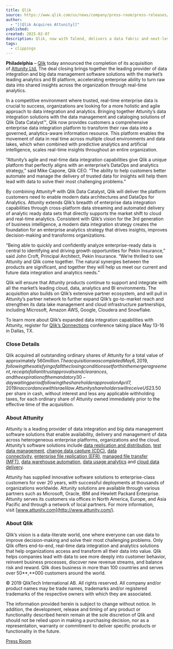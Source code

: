 ```yaml
---
title: Qlik
source: https://www.qlik.com/us/news/company/press-room/press-releases/qlik-completes-attunity-acquisition-to-offer-enterprise-data-integration
author:
  - "[[Qlik Acquires Attunity]]"
published: 
created: 2025-02-07
description: Qlik, now with Talend, delivers a data fabric and next-level insights with its end-to-end data integration, data quality, & analytics solutions.
tags:
  - clippings
---
```

**Philadelphia** – [Qlik](https://qlik-e25-master.netlify.app/) today announced the completion of its acquisition of [Attunity Ltd.](https://www.attunity.com/) The deal closing brings together the leading provider of data integration and big data management software solutions with the market’s leading analytics and BI platform, accelerating enterprise ability to turn raw data into shared insights across the organization through real-time analytics. 

In a competitive environment where trusted, real-time enterprise data is crucial to success, organizations are looking for a more holistic and agile approach to data integration and analytics. Bringing together Attunity’s data integration solutions with the data management and cataloging solutions of Qlik Data Catalyst™, Qlik now provides customers a comprehensive enterprise data integration platform to transform their raw data into a governed, analytics-aware information resource. This platform enables the movement of data in real time across multiple cloud environments and data lakes, which when combined with predictive analytics and artificial intelligence, scales real-time insights throughout an entire organization.

“Attunity’s agile and real-time data integration capabilities give Qlik a unique platform that perfectly aligns with an enterprise’s DataOps and analytics strategy,” said Mike Capone, Qlik CEO. “The ability to help customers better automate and manage the delivery of trusted data for insights will help them lead with data to solve their most challenging problems.”

By combining Attunity® with Qlik Data Catalyst, Qlik will deliver the platform customers need to enable modern data architectures and DataOps for Analytics. Attunity extends Qlik’s breadth of enterprise data integration capabilities through cross-platform data streaming and automated delivery of analytic ready data sets that directly supports the market shift to cloud and real-time analytics. Consistent with Qlik’s vision for the 3rd generation of business intelligence, a modern data integration strategy creates the foundation for an enterprise analytics strategy that drives insights, improves decision-making and transforms organizations.

“Being able to quickly and confidently analyze enterprise-ready data is central to identifying and driving growth opportunities for Pekin Insurance,” said John Croft, Principal Architect, Pekin Insurance. “We’re thrilled to see Attunity and Qlik come together. The natural synergies between the products are significant, and together they will help us meet our current and future data integration and analytics needs.”

Qlik will ensure that Attunity products continue to support and integrate with all the market’s leading cloud, data, analytics and BI environments. The acquisition also builds on Qlik’s extensive partner ecosystem, and will pull in Attunity’s partner network to further expand Qlik’s go-to-market reach and strengthen its data lake management and cloud infrastructure partnerships, including Microsoft, Amazon AWS, Google, Cloudera and Snowflake.

To learn more about Qlik’s expanded data integration capabilities with Attunity, register for [Qlik’s Qonnections](https://www.qlikqonnections.com/) conference taking place May 13-16 in Dallas, TX.

### Close Details

Qlik acquired all outstanding ordinary shares of Attunity for a total value of approximately $560 million. The acquisition was completed May 6, 2019, following the satisfying of all the closing conditions set forth in the merger agreement, receipt of all antitrust approvals and clearances, and the expiration of the mandatory 30-day waiting period following the shareholder approval on April 7, 2019 in accordance with Israeli law. Attunity shareholders will receive US$23.50 per share in cash, without interest and less any applicable withholding taxes, for each ordinary share of Attunity owned immediately prior to the effective time of the acquisition.

### About Attunity

Attunity is a leading provider of data integration and big data management software solutions that enable availability, delivery and management of data across heterogeneous enterprise platforms, organizations and the cloud. Attunity’s software solutions include [data replication and distribution](https://attunity.com/products/replicate/?utm_source=attunity&utm_medium=press-release), [test data management](https://attunity.com/products/gold-client/?utm_source=attunity&utm_medium=press-release), [change data capture (CDC)](https://attunity.com/products/replicate/?utm_source=attunity&utm_medium=press-release), [data connectivity](https://attunity.com/products/connect/?utm_source=attunity&utm_medium=press-release), [enterprise file replication (EFR)](https://attunity.com/products/repliweb/?utm_source=attunity&utm_medium=press-release), [managed file transfer (MFT)](https://attunity.com/products/managed-file-transfer/?utm_source=attunity&utm_medium=press-release), [data warehouse automation](https://attunity.com/products/prepare-data-compose/?utm_source=attunity&utm_medium=press-release), [data usage analytics](https://attunity.com/products/visibility/?utm_source=attunity&utm_medium=press-release) and [cloud data delivery](https://attunity.com/products/cloudbeam/?utm_source=attunity&utm_medium=press-release).

Attunity has supplied innovative software solutions to enterprise-class customers for over 20 years, with successful deployments at thousands of organizations worldwide. Attunity solutions are available through various partners such as Microsoft, Oracle, IBM and Hewlett Packard Enterprise. Attunity serves its customers via offices in North America, Europe, and Asia Pacific and through a network of local partners. For more information, visit [www.attunity.com](http://www.attunity.com/).

### About Qlik

Qlik’s vision is a data-literate world, one where everyone can use data to improve decision-making and solve their most challenging problems. Only Qlik offers end-to-end, real-time data integration and analytics solutions that help organizations access and transform all their data into value. Qlik helps companies lead with data to see more deeply into customer behavior, reinvent business processes, discover new revenue streams, and balance risk and reward. Qlik does business in more than 100 countries and serves over 50**,**000 customers around the world.

© 2019 QlikTech International AB. All rights reserved. All company and/or product names may be trade names, trademarks and/or registered trademarks of the respective owners with which they are associated.

The information provided herein is subject to change without notice. In addition, the development, release and timing of any product or functionality described herein remain at the sole discretion of Qlik and should not be relied upon in making a purchasing decision, nor as a representation, warranty or commitment to deliver specific products or functionality in the future.

[Press Room](https://www.qlik.com/us/company/press-room)